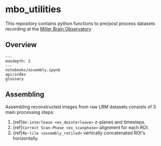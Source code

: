 # mbo_utilities

This repository contains python functions to pre/post process datasets recording at the [Miller Brain Observatory](https://mbo.rockefeller.edu)

## Overview

```{toctree}
---
maxdepth: 2
---
notebooks/assembly.ipynb
api/index
glossary
```

## Assembling 

Assembling reconstructed images from raw LBM datasets consists of 3 main processing steps:

1. {ref}`De-interleave <ex_deinterleave>` z-planes and timesteps.
2. {ref}`Correct Scan-Phase <ex_scanphase>` alignment for each ROI.
3. {ref}`Re-tile <assembly_retiled>` vertically concatenated ROI's horizontally.

```{thumbnail} ../_images/assembly_stripped.svg
```
